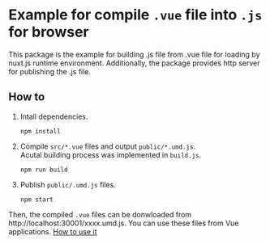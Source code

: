 # Example for compile `.vue` file into `.js` for browser

This package is the example for building .js file from .vue file for loading by nuxt.js runtime environment.
Additionally, the package provides http server for publishing the .js file.


## How to

1. Intall dependencies.
   ~~~
   npm install
   ~~~

2. Compile `src/*.vue` files and output `public/*.umd.js`.  
   Acutal building process was implemented in `build.js`.
   ~~~
   npm run build
   ~~~

3. Publish `public/.umd.js` files.
   ~~~
   npm start
   ~~~

Then, the compiled `.vue` files can be donwloaded from http://localhost:30001/xxxx.umd.js.
You can use these files from Vue applications.
[How to use it](../component-loading-example)

